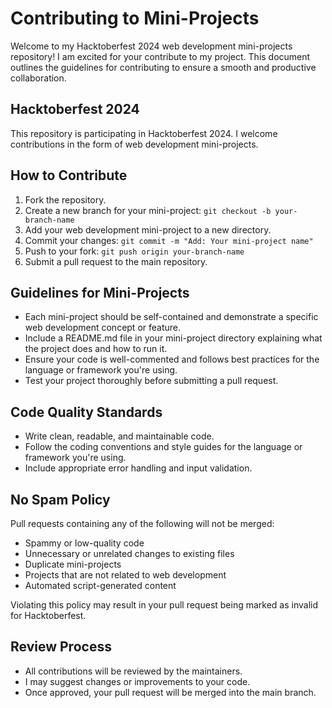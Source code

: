 # Contributing to Mini-Projects

Welcome to my Hacktoberfest 2024 web development mini-projects repository! I am excited for your contribute to my project. This document outlines the guidelines for contributing to ensure a smooth and productive collaboration.

## Hacktoberfest 2024

This repository is participating in Hacktoberfest 2024. I welcome contributions in the form of web development mini-projects.

## How to Contribute

1. Fork the repository.
2. Create a new branch for your mini-project: `git checkout -b your-branch-name`
3. Add your web development mini-project to a new directory.
4. Commit your changes: `git commit -m "Add: Your mini-project name"`
5. Push to your fork: `git push origin your-branch-name`
6. Submit a pull request to the main repository.

## Guidelines for Mini-Projects

- Each mini-project should be self-contained and demonstrate a specific web development concept or feature.
- Include a README.md file in your mini-project directory explaining what the project does and how to run it.
- Ensure your code is well-commented and follows best practices for the language or framework you're using.
- Test your project thoroughly before submitting a pull request.

## Code Quality Standards

- Write clean, readable, and maintainable code.
- Follow the coding conventions and style guides for the language or framework you're using.
- Include appropriate error handling and input validation.

## No Spam Policy

Pull requests containing any of the following will not be merged:

- Spammy or low-quality code
- Unnecessary or unrelated changes to existing files
- Duplicate mini-projects
- Projects that are not related to web development
- Automated script-generated content

Violating this policy may result in your pull request being marked as invalid for Hacktoberfest.

## Review Process

- All contributions will be reviewed by the maintainers.
- I may suggest changes or improvements to your code.
- Once approved, your pull request will be merged into the main branch.
